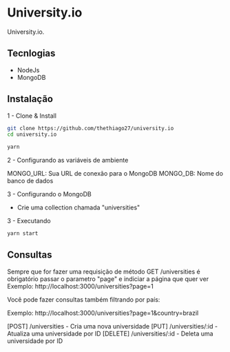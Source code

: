 # University.io

University.io.

## Tecnlogias

- NodeJs
- MongoDB

## Instalação

1 - Clone & Install
```bash
git clone https://github.com/thethiago27/university.io
cd university.io

yarn

```

2 - Configurando as variáveis de ambiente

MONGO_URL: Sua URL de conexão para o MongoDB
MONGO_DB: Nome do banco de dados

3 - Configurando o MongoDB

-   Crie uma collection chamada "universities"

3 - Executando

```bash
yarn start

```

## Consultas

Sempre que for fazer uma requisição de método GET /universities é obrigatório passar o parametro "page" e indiciar a página que quer ver
Exemplo: http://localhost:3000/universities?page=1

Você pode fazer consultas também filtrando por país:

Exemplo: http://localhost:3000/universities?page=1&country=brazil

[POST] /universities - Cria uma nova universidade
[PUT] /universities/:id - Atualiza uma universidade por ID
[DELETE] /universities/:id - Deleta uma universidade por ID

